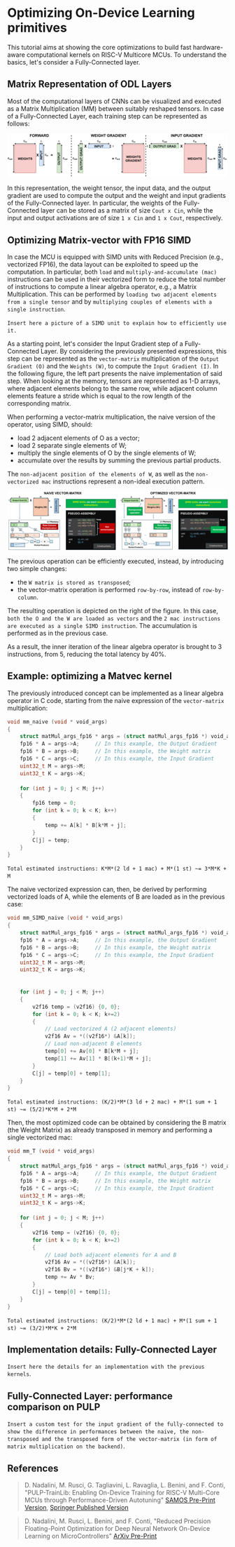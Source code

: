# Optimizing On-Device Learning primitives

This tutorial aims at showing the core optimizations to build fast hardware-aware computational kernels on RISC-V Multicore MCUs. To understand the basics, let's consider a Fully-Connected layer.

## Matrix Representation of ODL Layers

Most of the computational layers of CNNs can be visualized and executed as a Matrix Multiplication (MM) between suitably reshaped tensors. In case of a Fully-Connected Layer, each training step can be represented as follows:

![Fully-Connected](../img/FC_steps.png)

In this representation, the weight tensor, the input data, and the output gradient are used to compute the output and the weight and input gradients of the Fully-Connected layer. In particular, the weights of the Fully-Connected layer can be stored as a matrix of size `Cout x Cin`, while the input and output activations are of size `1 x Cin` and `1 x Cout`, respectively. 

## Optimizing Matrix-vector with FP16 SIMD 

In case the MCU is equipped with SIMD units with Reduced Precision (e.g., vectorized FP16), the data layout can be exploited to speed up the computation. In particular, both `load` and `multiply-and-accumulate (mac)` instructions can be used in their vectorized form to reduce the total number of instructions to compute a linear algebra operator, e.g., a Matrix Multiplication. This can be performed by `loading two adjacent elements from a single tensor` and by `multiplying couples of elements with a single instruction`.

`Insert here a picture of a SIMD unit to explain how to efficiently use it.`

As a starting point, let's consider the Input Gradient step of a Fully-Connected Layer. By considering the previously presented expressions, this step can be represented as the `vector-matrix` multiplication of the `Output Gradient (O)` and the `Weights (W)`, to compute the `Input Gradient (I)`. In the following figure, the left part presents the naive implementation of said step. When looking at the memory, tensors are represented as 1-D arrays, where adjacent elements belong to the same row, while adjacent column elements feature a stride which is equal to the row length of the corresponding matrix. 

When performing a vector-matrix multiplication, the naive version of the operator, using SIMD, should:
- load 2 adjacent elements of O as a vector;
- load 2 separate single elements of W;
- multiply the single elements of O by the single elements of W;
- accumulate over the results by summing the previous partial products.

The `non-adjacent position of the elements of W`, as well as the `non-vectorized mac` instructions represent a non-ideal execution pattern. 

![](../img/MM_MMT_new.png)

The previous operation can be efficiently executed, instead, by introducing two simple changes:
- the `W matrix is stored as transposed`;
- the vector-matrix operation is performed `row-by-row`, instead of `row-by-column`.

The resulting operation is depicted on the right of the figure. In this case, `both the O and the W are loaded as vectors` and the `2 mac instructions are executed as a single SIMD instruction`. The accumulation is performed as in the previous case. 

As a result, the inner iteration of the linear algebra operator is brought to 3 instructions, from 5, reducing the total latency by 40%.



## Example: optimizing a Matvec kernel

The previously introduced concept can be implemented as a linear algebra operator in C code, starting from the naive expression of the `vector-matrix` multiplication:

```C
void mm_naive (void * void_args) 
{
    struct matMul_args_fp16 * args = (struct matMul_args_fp16 *) void_args;
    fp16 * A = args->A;     // In this example, the Output Gradient
    fp16 * B = args->B;     // In this example, the Weight matrix
    fp16 * C = args->C;     // In this example, the Input Gradient
    uint32_t M = args->M; 
    uint32_t K = args->K;  

    for (int j = 0; j < M; j++) 
    {
        fp16 temp = 0;
        for (int k = 0; k < K; k++) 
        {
            temp += A[k] * B[k*M + j];
        }
        C[j] = temp;
    }
}
```

`Total estimated instructions: K*M*(2 ld + 1 mac) + M*(1 st) ~= 3*M*K + M`

The naive vectorized expression can, then, be derived by performing vectorized loads of A, while the elements of B are loaded as in the previous case:

```C
void mm_SIMD_naive (void * void_args) 
{
    struct matMul_args_fp16 * args = (struct matMul_args_fp16 *) void_args;
    fp16 * A = args->A;     // In this example, the Output Gradient
    fp16 * B = args->B;     // In this example, the Weight matrix
    fp16 * C = args->C;     // In this example, the Input Gradient
    uint32_t M = args->M; 
    uint32_t K = args->K;  


    for (int j = 0; j < M; j++) 
    {
        v2f16 temp = (v2f16) {0, 0};
        for (int k = 0; k < K; k+=2) 
        {
            // Load vectorized A (2 adjacent elements)
            v2f16 Av = *((v2f16*) &A[k]);
            // Load non-adjacent B elements
            temp[0] += Av[0] * B[k*M + j];
            temp[1] += Av[1] * B[(k+1)*M + j];
        }
        C[j] = temp[0] + temp[1];
    }
}
```

`Total estimated instructions: (K/2)*M*(3 ld + 2 mac) + M*(1 sum + 1 st) ~= (5/2)*K*M + 2*M`

Then, the most optimized code can be obtained by considering the B matrix (the Weight Matrix) as already transposed in memory and performing a single vectorized mac:

```C
void mm_T (void * void_args) 
{
    struct matMul_args_fp16 * args = (struct matMul_args_fp16 *) void_args;
    fp16 * A = args->A;     // In this example, the Output Gradient
    fp16 * B = args->B;     // In this example, the Weight matrix
    fp16 * C = args->C;     // In this example, the Input Gradient
    uint32_t M = args->M; 
    uint32_t K = args->K;  

    for (int j = 0; j < M; j++) 
    {
        v2f16 temp = (v2f16) {0, 0};
        for (int k = 0; k < K; k+=2) 
        {
            // Load both adjacent elements for A and B
            v2f16 Av = *((v2f16*) &A[k]);
            v2f16 Bv = *((v2f16*) &B[j*K + k]);
            temp += Av * Bv;
        }
        C[j] = temp[0] + temp[1];
    }
}
```
`Total estimated instructions: (K/2)*M*(2 ld + 1 mac) + M*(1 sum + 1 st) ~= (3/2)*M*K + 2*M`

## Implementation details: Fully-Connected Layer

`Insert here the details for an implementation with the previous kernels`.

## Fully-Connected Layer: performance comparison on PULP

`Insert a custom test for the input gradient of the fully-connected to show the difference in performances between the naive, the non-transposed and the transposed form of the vector-matrix (in form of matrix multiplication on the backend)`.

## References

> D. Nadalini, M. Rusci, G. Tagliavini, L. Ravaglia, L. Benini, and F. Conti, "PULP-TrainLib: Enabling On-Device Training for RISC-V Multi-Core MCUs through Performance-Driven Autotuning" [SAMOS Pre-Print Version](https://www.samos-conference.com/Resources_Samos_Websites/Proceedings_Repository_SAMOS/2022/Papers/Paper_14.pdf), [Springer Published Version](https://link.springer.com/chapter/10.1007/978-3-031-15074-6_13)

> D. Nadalini, M. Rusci, L. Benini, and F. Conti, "Reduced Precision Floating-Point Optimization for Deep Neural Network On-Device Learning on MicroControllers" [ArXiv Pre-Print](https://arxiv.org/abs/2305.19167)

